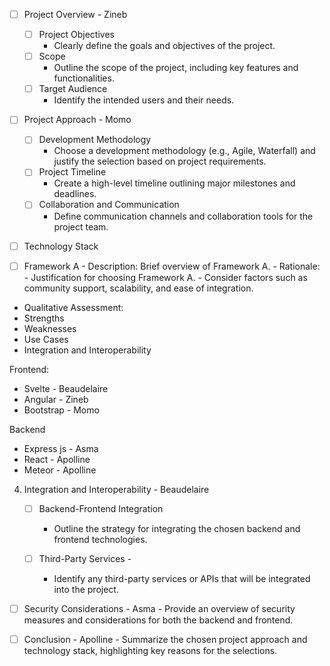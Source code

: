 
- [ ] Project Overview - Zineb
    - [ ] Project Objectives
		- Clearly define the goals and objectives of the project.
    - [ ] Scope
		- Outline the scope of the project, including key features and functionalities.
    - [ ] Target Audience
		- Identify the intended users and their needs.

- [ ] Project Approach - Momo
    - [ ] Development Methodology
		- Choose a development methodology (e.g., Agile, Waterfall) and justify the selection based on project requirements.
    - [ ] Project Timeline
		- Create a high-level timeline outlining major milestones and deadlines.
    - [ ] Collaboration and Communication
		- Define communication channels and collaboration tools for the project team.

- [ ] Technology Stack

- [ ] Framework A
		- Description: Brief overview of Framework A.
		- Rationale:
		- Justification for choosing Framework A.
		- Consider factors such as community support, scalability, and ease of integration.
- Qualitative Assessment:
- Strengths
- Weaknesses
- Use Cases
- Integration and Interoperability

Frontend:
 - Svelte - Beaudelaire
 - Angular - Zineb
 - Bootstrap - Momo

 Backend
 - Express js - Asma
 - React - Apolline
 - Meteor - Apolline

 4. Integration and Interoperability - Beaudelaire

    - [ ] Backend-Frontend Integration 
		- Outline the strategy for integrating the chosen backend and frontend technologies.

    - [ ] Third-Party Services -  
		- Identify any third-party services or APIs that will be integrated into the project.

- [ ] Security Considerations - Asma
		- Provide an overview of security measures and considerations for both the backend and frontend.

- [ ] Conclusion - Apolline
		- Summarize the chosen project approach and technology stack, highlighting key reasons for the selections.
